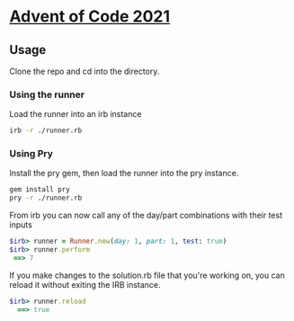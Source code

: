 # [Advent of Code 2021](https://adventofcode.com/2021)

## Usage

Clone the repo and cd into the directory.

### Using the runner
Load the runner into an irb instance
```bash
irb -r ./runner.rb
```

### Using Pry
Install the pry gem, then load the runner into the pry instance.
```bash
gem install pry
pry -r ./runner.rb
```

From irb you can now call any of the day/part combinations with their test inputs
```ruby
$irb> runner = Runner.new(day: 1, part: 1, test: true)
$irb> runner.perform
 ==> 7
```

If you make changes to the solution.rb file that you're working on, you can reload it without exiting the IRB instance.

```ruby
$irb> runner.reload
  ==> true
```
